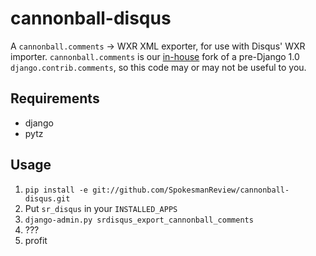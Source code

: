 # cannonball-disqus

A `cannonball.comments` -> WXR XML exporter, for use with Disqus' WXR importer.
`cannonball.comments` is our [in-house][1] fork of a pre-Django 1.0
`django.contrib.comments`, so this code may or may not be useful to you.

[1]: http://www.spokesman.com/

## Requirements

* django
* pytz

## Usage

1. `pip install -e git://github.com/SpokesmanReview/cannonball-disqus.git`
2. Put `sr_disqus` in your `INSTALLED_APPS`
3. `django-admin.py srdisqus_export_cannonball_comments`
4. ???
5. profit
